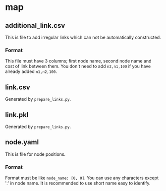 # map
## additional_link.csv
This is file to add irregular links which can not be automatically constructed.

### Format
This file must have 3 columns; first node name, second node name and cost of link between them.
You don't need to add `n2,n1,100` if you have already added `n1,n2,100`.

## link.csv
Generated by `prepare_links.py`.

## link.pkl
Generated by `prepare_links.py`.

## node.yaml
This is file for node positions.

### Format
Format must be like `node_name: [0, 0]`.
You can use any characters except ':' in node name.
It is recommended to use short name easy to identify.
